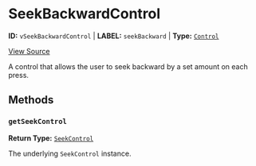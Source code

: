 # SeekBackwardControl

**ID:** `vSeekBackwardControl` | **LABEL:** `seekBackward` | **Type:** [`Control`](./control-interface.md)

[View Source](../../../../../vime-player/src/plugins/controls/control/SeekBackwardControl.svelte)

A control that allows the user to seek backward by a set amount on each press.

## Methods

### `getSeekControl`

**Return Type:** [`SeekControl`](./seek-control.md)

The underlying `SeekControl` instance.

